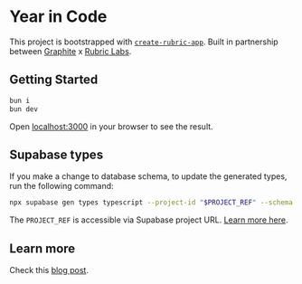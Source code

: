# Year in Code

This project is bootstrapped with [`create-rubric-app`](https://github.com/RubricLab/create-rubric-app). Built in partnership between [Graphite](https://graphite.dev/) x [Rubric Labs](https://rubriclabs.com/).

## Getting Started

```sh
bun i
bun dev
```

Open [localhost:3000](http://localhost:3000) in your browser to see the result.

## Supabase types

If you make a change to database schema, to update the generated types, run the following command:

```sh
npx supabase gen types typescript --project-id "$PROJECT_REF" --schema public > lib/types/supabase.ts
```

The `PROJECT_REF` is accessible via Supabase project URL. [Learn more here](https://supabase.com/docs/guides/api/rest/generating-types#generating-types-using-supabase-cli).

## Learn more

Check this [blog post](https://rubriclabs.com/blog/year-in-code).

